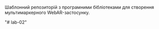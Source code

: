 Шаблонний репозиторій з програмними бібліотеками для створення мультимаркерного WebAR-застосунку.


"# lab-02" 
